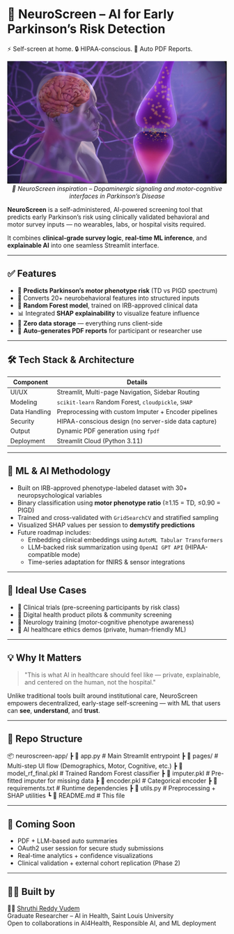 # 🧠 NeuroScreen – AI for Early Parkinson’s Risk Detection  
⚡ Self-screen at home. 🔒 HIPAA-conscious. 📄 Auto PDF Reports.

<p align="center">
  <img src="./brain_synapse.jpg" width="600"/>
  <br>
  <em>🧠 NeuroScreen inspiration – Dopaminergic signaling and motor-cognitive interfaces in Parkinson’s Disease</em>
</p>

**NeuroScreen** is a self-administered, AI-powered screening tool that predicts early Parkinson’s risk using clinically validated behavioral and motor survey inputs — no wearables, labs, or hospital visits required.

It combines **clinical-grade survey logic**, **real-time ML inference**, and **explainable AI** into one seamless Streamlit interface.

---

## ✅ Features

- 🎯 **Predicts Parkinson’s motor phenotype risk** (TD vs PIGD spectrum)
- 🧠 Converts 20+ neurobehavioral features into structured inputs
- 🧮 **Random Forest model**, trained on IRB-approved clinical data
- 📊 Integrated **SHAP explainability** to visualize feature influence
- 💾 **Zero data storage** — everything runs client-side
- 📄 **Auto-generates PDF reports** for participant or researcher use

---

## 🛠️ Tech Stack & Architecture

| Component       | Details |
|----------------|---------|
| UI/UX          | Streamlit, Multi-page Navigation, Sidebar Routing |
| Modeling       | `scikit-learn` Random Forest, `cloudpickle`, `SHAP` |
| Data Handling  | Preprocessing with custom Imputer + Encoder pipelines |
| Security       | HIPAA-conscious design (no server-side data capture) |
| Output         | Dynamic PDF generation using `fpdf` |
| Deployment     | Streamlit Cloud (Python 3.11) |

---

## 🧪 ML & AI Methodology

- Built on IRB-approved phenotype-labeled dataset with 30+ neuropsychological variables
- Binary classification using **motor phenotype ratio** (≥1.15 = TD, ≤0.90 = PIGD)
- Trained and cross-validated with `GridSearchCV` and stratified sampling
- Visualized SHAP values per session to **demystify predictions**
- Future roadmap includes:
  - Embedding clinical embeddings using `AutoML Tabular Transformers`
  - LLM-backed risk summarization using `OpenAI GPT API` (HIPAA-compatible mode)
  - Time-series adaptation for fNIRS & sensor integrations

---

## 🎯 Ideal Use Cases

- 🧪 Clinical trials (pre-screening participants by risk class)
- 🏥 Digital health product pilots & community screening
- 🧠 Neurology training (motor-cognitive phenotype awareness)
- 🧬 AI healthcare ethics demos (private, human-friendly ML)

---

## 💡 Why It Matters

> "This is what AI in healthcare should feel like — private, explainable, and centered on the human, not the hospital."

Unlike traditional tools built around institutional care, NeuroScreen empowers decentralized, early-stage self-screening — with ML that users can **see**, **understand**, and **trust**.

---

## 📁 Repo Structure

📦 neuroscreen-app/
┣ 📜 app.py # Main Streamlit entrypoint
┣ 📂 pages/ # Multi-step UI flow (Demographics, Motor, Cognitive, etc.)
┣ 📜 model_rf_final.pkl # Trained Random Forest classifier
┣ 📜 imputer.pkl # Pre-fitted imputer for missing data
┣ 📜 encoder.pkl # Categorical encoder
┣ 📜 requirements.txt # Runtime dependencies
┣ 📜 utils.py # Preprocessing + SHAP utilities
┗ 📄 README.md # This file


---

## 🚧 Coming Soon

- PDF + LLM-based auto summaries
- OAuth2 user session for secure study submissions
- Real-time analytics + confidence visualizations
- Clinical validation + external cohort replication (Phase 2)

---

## 🙋‍♀️ Built by

👩‍🔬 [Shruthi Reddy Vudem](https://www.linkedin.com/in/shruthireddyvudem/)  
Graduate Researcher – AI in Health, Saint Louis University  
Open to collaborations in AI4Health, Responsible AI, and ML deployment

